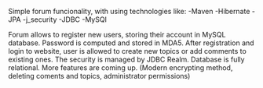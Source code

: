 Simple forum funcionality, with using technologies like:
-Maven
-Hibernate
-JPA
-j_security
-JDBC
-MySQl

Forum allows to register new users, storing their account in MySQL database. Password is computed and stored in MDA5. After registration and login to website, user is allowed to create new topics or add comments to existing ones. The security is managed by JDBC Realm. Database is fully relational. More features are coming up. (Modern encrypting method, deleting coments and topics, administrator permissions)

